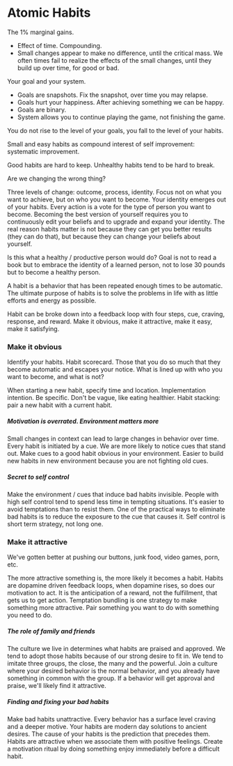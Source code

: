 # Atomic Habits

The 1% marginal gains.
* Effect of time. Compounding.
* Small changes appear to make no difference, until the critical mass. We often times fail to realize the effects of the small changes, until they build up over time, for good or bad.

Your goal and your system.
* Goals are snapshots. Fix the snapshot, over time you may relapse.
* Goals hurt your happiness. After achieving something we can be happy.
* Goals are binary.
* System allows you to continue playing the game, not finishing the game.

You do not rise to the level of your goals, you fall to the level of your habits.

Small and easy habits as compound interest of self improvement: systematic improvement.

Good habits are hard to keep.
Unhealthy habits tend to be hard to break.

Are we changing the wrong thing?

Three levels of change: outcome, process, identity.
Focus not on what you want to achieve, but on who you want to become.
Your identity emerges out of your habits. Every action is a vote for the type of person you want to become.
Becoming the best version of yourself requires you to continuously edit your beliefs and to upgrade and expand your identity.
The real reason habits matter is not because they can get you better results (they can do that), but because they can change your beliefs about yourself.

Is this what a healthy / productive person would do?
Goal is not to read a book but to embrace the identity of a learned person, not to lose 30 pounds but to become a healthy person.

A habit is a behavior that has been repeated enough times to be automatic.
The ultimate purpose of habits is to solve the problems in life with as little efforts and energy as possible.

Habit can be broke down into a feedback loop with four steps, cue, craving, response, and reward.
Make it obvious, make it attractive, make it easy, make it satisfying.

### Make it obvious

Identify your habits. Habit scorecard. Those that you do so much that they become automatic and escapes your notice.
What is lined up with who you want to become, and what is not?

When starting a new habit, specify time and location.
Implementation intention. Be specific. Don't be vague, like eating healthier.
Habit stacking: pair a new habit with a current habit.

##### Motivation is overrated. Environment matters more

Small changes in context can lead to large changes in behavior over time.
Every habit is initiated by a cue. We are more likely to notice cues that stand out.
Make cues to a good habit obvious in your environment.
Easier to build new habits in new environment because you are not fighting old cues.

##### Secret to self control

Make the environment / cues that induce bad habits invisible.
People with high self control tend to spend less time in tempting situations.
It's easier to avoid temptations than to resist them.
One of the practical ways to eliminate bad habits is to reduce the exposure to the cue that causes it.
Self control is short term strategy, not long one.

### Make it attractive

We've gotten better at pushing our buttons, junk food, video games, porn, etc.

The more attractive something is, the more likely it becomes a habit.
Habits are dopamine driven feedback loops, when dopamine rises, so does our motivation to act.
It is the anticipation of a reward, not the fulfillment, that gets us to get action.
Temptation bundling is one strategy to make something more attractive. Pair something you want to do with something you need to do.

##### The role of family and friends

The culture we live in determines what habits are praised and approved.
We tend to adopt those habits because of our strong desire to fit in.
We tend to imitate three groups, the close, the many and the powerful.
Join a culture where your desired behavior is the normal behavior, and you already have something in common with the group.
If a behavior will get approval and praise, we'll likely find it attractive.

##### Finding and fixing your bad habits

Make bad habits unattractive.
Every behavior has a surface level craving and a deeper motive.
Your habits are modern day solutions to ancient desires. The cause of your habits is the prediction that precedes them.
Habits are attractive when we associate them with positive feelings. Create a motivation ritual by doing something enjoy immediately before a difficult habit.

